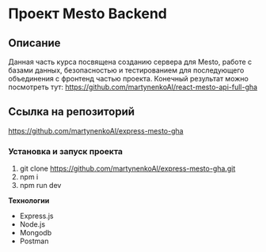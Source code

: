 # Проект Mesto Backend

## Описание

Данная часть курса посвящена созданию сервера для Mesto, работе с базами данных, безопасностью и тестированием для последующего объединения с фронтенд частью проекта. Конечный результат можно посмотреть тут:
https://github.com/martynenkoAl/react-mesto-api-full-gha

## Ссылка на репозиторий
https://github.com/martynenkoAl/express-mesto-gha

### Установка и запуск проекта   
1. git clone https://github.com/martynenkoAl/express-mesto-gha.git
2. npm i
3. npm run dev

**Технологии**
* Express.js
* Node.js
* Mongodb
* Postman

